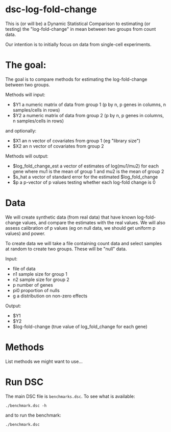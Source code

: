 # dsc-log-fold-change

This is (or will be) a Dynamic Statistical Comparison
to estimating (or testing) the "log-fold-change" in mean between
two groups from count data.

Our intention is to initially focus on data from single-cell experiments.

# The goal:

The goal is to compare methods for estimating the log-fold-change between two groups.

Methods will input:

  - $Y1 a numeric matrix of data from group 1 (p by n, p genes in columns, n samples/cells in rows)
  - $Y2 a numeric matrix of data from group 2 (p by n, p genes in columns, n samples/cells in rows)
  
and optionally:

  - $X1 an n vector of covariates from group 1 (eg "library size")
  - $X2 an n vector of covariates from group 2

Methods will output:

  - $log_fold_change_est a vector of estimates of log(mu1/mu2) for each gene where mu1 is the mean of group 1 and mu2 is the mean of group 2
  - $s_hat a vector of standard error for the estimated $log_fold_change
  - $p a p-vector of p values testing whether each log-fold change is 0

# Data

We will create synthetic data (from real data) that have
known log-fold-change values, and compare the estimates with the real values.
We will also assess calibration of p values (eg on null data, we should get uniform p values)
and power.

To create data we will take a file containing count data and select
samples at random to create two groups. These will be "null" data.

Input:
  - file of data
  - n1 sample size for group 1
  - n2 sample size for group 2
  - p number of genes
  - pi0 proportion of nulls
  - g a distribution on non-zero effects

Output:
  - $Y1
  - $Y2
  - $log-fold-change (true value of log_fold_change for each gene)

# Methods

List methods we might want to use...

# Run DSC

The main DSC file is `benchmarks.dsc`. To see what is available:

```
./benchmark.dsc -h
```

and to run the benchmark:

```
./benchmark.dsc
```
